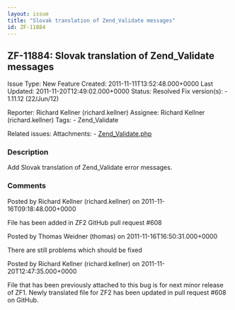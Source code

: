```yaml
---
layout: issue
title: "Slovak translation of Zend_Validate messages"
id: ZF-11884
---
```


ZF-11884: Slovak translation of Zend\_Validate messages
-------------------------------------------------------

 Issue Type: New Feature Created: 2011-11-11T13:52:48.000+0000 Last Updated: 2011-11-20T12:49:02.000+0000 Status: Resolved Fix version(s): - 1.11.12 (22/Jun/12)
 
 Reporter:  Richard Kellner (richard.kellner)  Assignee:  Richard Kellner (richard.kellner)  Tags: - Zend\_Validate
 
 Related issues: 
 Attachments: - [Zend\_Validate.php](/issues/secure/attachment/14745/Zend_Validate.php)
 
### Description

Add Slovak translation of Zend\_Validate error messages.

 

 

### Comments

Posted by Richard Kellner (richard.kellner) on 2011-11-16T09:18:48.000+0000

File has been added in ZF2 GitHub pull request #608

 

 

Posted by Thomas Weidner (thomas) on 2011-11-16T16:50:31.000+0000

There are still problems which should be fixed

 

 

Posted by Richard Kellner (richard.kellner) on 2011-11-20T12:47:35.000+0000

File that has been previously attached to this bug is for next minor release of ZF1. Newly translated file for ZF2 has been updated in pull request #608 on GitHub.

 

 
